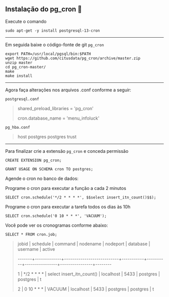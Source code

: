 ## Instalação do pg_cron 🔨

Execute o comando

```
sudo apt-get -y install postgresql-13-cron
```
*** 
Em seguida baixe o código-fonte de git `pg_cron`

```
export PATH=/usr/local/pgsql/bin:$PATH
wget https://github.com/citusdata/pg_cron/archive/master.zip
unzip master
cd pg_cron-master/
make
make install
```
***

Agora faça alterações nos arquivos .conf conforme a seguir:

`postgresql.conf`

> shared_preload_libraries = 'pg_cron' 
> 
> cron.database_name = 'menu_infoluck'

`pg_hba.conf`

> host  postgres  postgres   trust

***

Para finalizar crie a extensão `pg_cron` e conceda permissão 

```
CREATE EXTENSION pg_cron;
```
```
GRANT USAGE ON SCHEMA cron TO postgres;
```

Agende o cron no banco de dados:

Programe o cron para executar a função a cada 2 minutos 

```
SELECT cron.schedule('*/2 * * * *', $$select insert_itn_count()$$);
```

Programe o cron para executar a tarefa todos os dias às 10h

```
SELECT cron.schedule('0 10 * * *', 'VACUUM');
```

Você pode ver os cronogramas conforme abaixo:

```
SELECT * FROM cron.job;
```

>  jobid |  schedule   |          command          | nodename  | nodeport |    database    |    username    | active 
>  
> -------+-------------+---------------------------+-----------+----------+----------------+----------------+--------
> 
>   1 | */2 * * * * | select insert_itn_count() | localhost |     5433 | postgres | postgres | t
>      
>   2 | 0 10 * * *  | VACUUM                    | localhost |     5433 | postgres | postgres       | t
